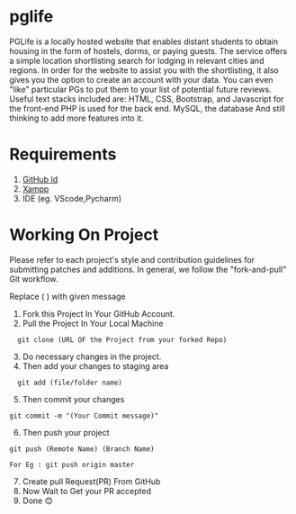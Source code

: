 # pglife
PGLife is a locally hosted website that enables distant students to obtain housing in the form of hostels, dorms, or paying guests.
The service offers a simple location shortlisting search for lodging in relevant cities and regions. In order for the website to assist you with the shortlisting, it also gives you the option to create an account with your data. You can even "like" particular PGs to put them to your list of potential future reviews.
Useful text stacks included are:
HTML, CSS, Bootstrap, and Javascript for the front-end
PHP is used for the back end.
MySQL, the database
And still thinking to add more features into it.
  

# Requirements
  1. [GitHub Id](https://github.com/)
  2. [Xampp](https://www.apachefriends.org/download.html)
  3. IDE   (eg. VScode,Pycharm)

# Working On Project
Please refer to each project's style and contribution guidelines for submitting patches and additions. In general, we follow the "fork-and-pull" Git workflow.

Replace ( ) with given message

  1. Fork this Project In Your GitHub Account.
  2. Pull the Project In Your Local Machine
```
  git clone (URL OF the Project from your forked Repo)
```
  3. Do necessary changes in the project.
  4. Then add your changes to staging area
```
  git add (file/folder name)
```
  5. Then commit your changes
```
git commit -m "(Your Commit message)"
```
  6. Then push your project
```
git push (Remote Name) (Branch Name)
```
```
For Eg : git push origin master
```
  7. Create pull Request(PR) From GitHub
  8. Now Wait to Get your PR accepted
  9. Done 😊

